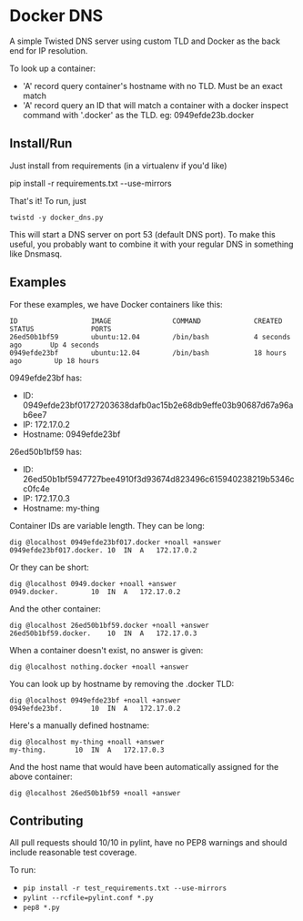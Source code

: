 Docker DNS
==========

A simple Twisted DNS server using custom TLD and Docker as the back end for IP
resolution.

To look up a container:
 - 'A' record query container's hostname with no TLD. Must be an exact match
 - 'A' record query an ID that will match a container with a docker inspect
   command with '.docker' as the TLD. eg: 0949efde23b.docker

Install/Run
-----------

Just install from requirements (in a virtualenv if you'd like)

   pip install -r requirements.txt --use-mirrors

That's it! To run, just

    twistd -y docker_dns.py

This will start a DNS server on port 53 (default DNS port). To make this
useful, you probably want to combine it with your regular DNS in something like
Dnsmasq.

Examples
--------
For these examples, we have Docker containers like this:

    ID                  IMAGE               COMMAND             CREATED             STATUS              PORTS
    26ed50b1bf59        ubuntu:12.04        /bin/bash           4 seconds ago       Up 4 seconds
    0949efde23bf        ubuntu:12.04        /bin/bash           18 hours ago        Up 18 hours

0949efde23bf has:

 - ID: 0949efde23bf01727203638dafb0ac15b2e68db9effe03b90687d67a96ab6ee7
 - IP: 172.17.0.2
 - Hostname: 0949efde23bf

26ed50b1bf59 has:

 - ID: 26ed50b1bf5947727bee4910f3d93674d823496c615940238219b5346cc0fc4e
 - IP: 172.17.0.3
 - Hostname: my-thing

Container IDs are variable length. They can be long:

    dig @localhost 0949efde23bf017.docker +noall +answer
    0949efde23bf017.docker.	10	IN	A	172.17.0.2

Or they can be short:

    dig @localhost 0949.docker +noall +answer
    0949.docker.		10	IN	A	172.17.0.2

And the other container:

    dig @localhost 26ed50b1bf59.docker +noall +answer
    26ed50b1bf59.docker.	10	IN	A	172.17.0.3

When a container doesn't exist, no answer is given:

    dig @localhost nothing.docker +noall +answer

You can look up by hostname by removing the .docker TLD:

    dig @localhost 0949efde23bf +noall +answer
    0949efde23bf.		10	IN	A	172.17.0.2

Here's a manually defined hostname:

    dig @localhost my-thing +noall +answer
    my-thing.		10	IN	A	172.17.0.3

And the host name that would have been automatically assigned for the above
container:

    dig @localhost 26ed50b1bf59 +noall +answer

Contributing
------------
All pull requests should 10/10 in pylint, have no PEP8 warnings and should
include reasonable test coverage.

To run:

 - `pip install -r test_requirements.txt --use-mirrors`
 - `pylint --rcfile=pylint.conf *.py`
 - `pep8 *.py`
